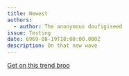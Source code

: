 ```yaml
---
title: Newest
authors:
  - author: The anonymous doufigiseed
issue: Testing
date: 6969-08-19T18:00:00.000Z
description: On that new wave
---
```

[Get on this trend broo](https://www.youtube.com/watch?v=dQw4w9WgXcQ)